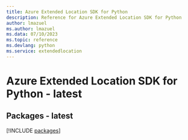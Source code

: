 ```yaml
---
title: Azure Extended Location SDK for Python
description: Reference for Azure Extended Location SDK for Python
author: lmazuel
ms.author: lmazuel
ms.data: 07/10/2023
ms.topic: reference
ms.devlang: python
ms.service: extendedlocation
---
```

# Azure Extended Location SDK for Python - latest
## Packages - latest
[!INCLUDE [packages](extended-location-index.md)]